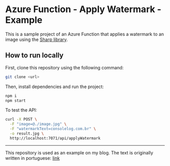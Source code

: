 # Azure Function - Apply Watermark - Example

This is a sample project of an Azure Function that applies a
watermark to an image using the [Sharp library](https://github.com/lovell/sharp).

## How to run locally

First, clone this repository using the following command:

```bash
git clone <url>
```

Then, install dependencies and run the project:

```bash
npm i
npm start
```

To test the API:

```bash
curl -X POST \
  -F "image=@./image.jpg" \
  -F "watermarkText=consolelog.com.br" \
  -o result.jpg \
  http://localhost:7071/api/applyWatermark
```

---

This repository is used as an example on my blog. The text
is originally written in portuguese: [link](https://consolelog.com.br/o-que-e-serverless-exemplo-azure-functions-typescript)